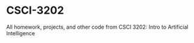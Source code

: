 # CSCI-3202
All homework, projects, and other code from CSCI 3202: Intro to Artificial Intelligence  
